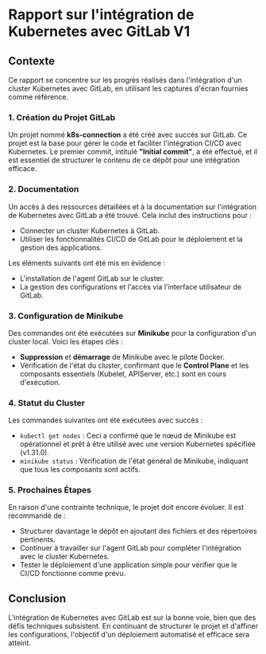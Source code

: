 # Rapport sur l'intégration de Kubernetes avec GitLab V1

## Contexte
Ce rapport se concentre sur les progrès réalisés dans l'intégration d'un cluster Kubernetes avec GitLab, en utilisant les captures d'écran fournies comme référence.

### 1. **Création du Projet GitLab**
Un projet nommé **k8s-connection** a été créé avec succès sur GitLab. Ce projet est la base pour gérer le code et faciliter l'intégration CI/CD avec Kubernetes. Le premier commit, intitulé **"Initial commit"**, a été effectué, et il est essentiel de structurer le contenu de ce dépôt pour une intégration efficace.

### 2. **Documentation**
Un accès à des ressources détaillées et à la documentation sur l'intégration de Kubernetes avec GitLab a été trouvé. Cela inclut des instructions pour :
- Connecter un cluster Kubernetes à GitLab.
- Utiliser les fonctionnalités CI/CD de GitLab pour le déploiement et la gestion des applications.

Les éléments suivants ont été mis en évidence :
- L'installation de l'agent GitLab sur le cluster.
- La gestion des configurations et l'accès via l'interface utilisateur de GitLab.

### 3. **Configuration de Minikube**
Des commandes ont été exécutées sur **Minikube** pour la configuration d'un cluster local. Voici les étapes clés :
- **Suppression** et **démarrage** de Minikube avec le pilote Docker.
- Vérification de l'état du cluster, confirmant que le **Control Plane** et les composants essentiels (Kubelet, APIServer, etc.) sont en cours d'exécution.

### 4. **Statut du Cluster**
Les commandes suivantes ont été exécutées avec succès :
- `kubectl get nodes` : Ceci a confirmé que le nœud de Minikube est opérationnel et prêt à être utilisé avec une version Kubernetes spécifiée (v1.31.0).
- `minikube status` : Vérification de l'état général de Minikube, indiquant que tous les composants sont actifs.

### 5. **Prochaines Étapes**
En raison d'une contrainte technique, le projet doit encore évoluer. Il est recommandé de :
- Structurer davantage le dépôt en ajoutant des fichiers et des répertoires pertinents.
- Continuer à travailler sur l'agent GitLab pour compléter l'intégration avec le cluster Kubernetes.
- Tester le déploiement d'une application simple pour vérifier que le CI/CD fonctionne comme prévu.

## Conclusion
L'intégration de Kubernetes avec GitLab est sur la bonne voie, bien que des défis techniques subsistent. En continuant de structurer le projet et d'affiner les configurations, l'objectif d'un déploiement automatisé et efficace sera atteint.
